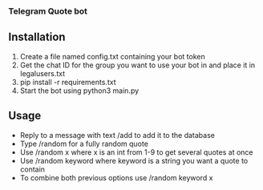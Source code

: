 ### Telegram Quote bot

## Installation

1. Create a file named config.txt containing your bot token
2. Get the chat ID for the group you want to use your bot in and place it in legalusers.txt
3. pip install -r requirements.txt
4. Start the bot using python3 main.py


## Usage

* Reply to a message with text /add to add it to the database
* Type /random for a fully random quote
* Use /random x where x is an int from 1-9 to get several quotes at once
* Use /random keyword where keyword is a string you want a quote to contain
* To combine both previous options use /random keyword x
